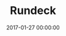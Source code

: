 ---
layout: applications-fiche
pictonic: true
title: "Rundeck"
url: rundeck.html
date: 2017-01-27 00:00:00
date-creation: "27 Janvier 2017"
date-maj: "27 Janvier 2017"
description: "Rundeck est un outil d’automatisation de processus idéal pour administrer un ou plusieurs serveurs. Rundeck est ainsi une sorte de chef d’orchestre permettant d’exécuter des commandes sur des machines distantes ou locales."
github: https://github.com/cloudwatt/applications/tree/master/bundle-coroes-rundeck
siteofficiel: http://rundeck.org/
sitesupport: http://rundeck.org/docs/
composants:
 - logo: ""
   version: "CoreOS Stable 1010.6"
 - logo: ""
   version: "Rundeck 2.7.1"
 - logo: ""
   version: "Rundeck-cli 1.0.3"   
solutions: "Rundeck est particulièrement utile pour les solutions Cloudwatt suivantes :"
solutions-list: 
 - text: "Développement et test"
prix: "Gratuit pour l'application + consommation à l'usage"
logo: 
blogpost-url: http://dev.cloudwatt.com/fr/blog/5-minutes-stacks-episode-cinquante-un-rundeck.html
install-url:
comingsoon: false
custom: false
type: modele
categories: ["dev&test"]
---